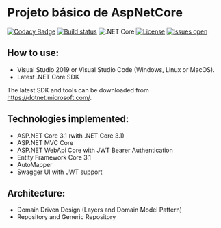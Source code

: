 Projeto básico de AspNetCore
=====================

[![Codacy Badge](https://app.codacy.com/project/badge/Grade/id)](https://www.codacy.com/manual/Joasimonson/AspNetCore?utm_source=github.com&amp;utm_medium=referral&amp;utm_content=Joasimonson/AspNetCore&amp;utm_campaign=Badge_Grade)
[![Build status](https://ci.appveyor.com/api/projects/status/id?svg=true)](https://ci.appveyor.com/project/Joasimonson/AspNetCore)
![.NET Core](https://github.com/Joasimonson/AspNetCore/workflows/.NET%20Core/badge.svg)
[![License](https://img.shields.io/github/license/Joasimonson/AspNetCore.svg)](LICENSE)
[![Issues open](https://img.shields.io/github/issues/Joasimonson/AspNetCore.svg)](https://huboard.com/Joasimonson/AspNetCore/)


## How to use:
- Visual Studio 2019 or Visual Studio Code (Windows, Linux or MacOS).
- Latest .NET Core SDK

The latest SDK and tools can be downloaded from https://dotnet.microsoft.com/.

## Technologies implemented:

- ASP.NET Core 3.1 (with .NET Core 3.1)
 - ASP.NET MVC Core
 - ASP.NET WebApi Core with JWT Bearer Authentication
- Entity Framework Core 3.1
- AutoMapper
- Swagger UI with JWT support

## Architecture:

- Domain Driven Design (Layers and Domain Model Pattern)
- Repository and Generic Repository